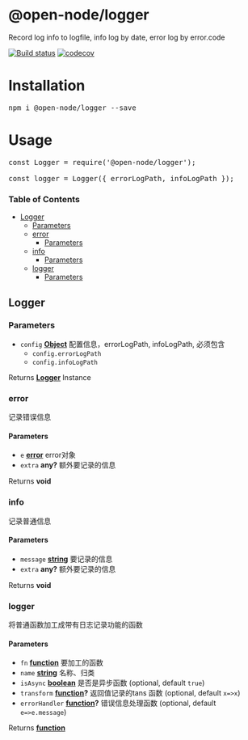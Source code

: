 # @open-node/logger
Record log info to logfile, info log by date, error log by error.code

[![Build status](https://travis-ci.com/open-node/logger.svg?branch=master)](https://travis-ci.org/open-node/logger)
[![codecov](https://codecov.io/gh/open-node/logger/branch/master/graph/badge.svg)](https://codecov.io/gh/open-node/logger)

# Installation
<pre>npm i @open-node/logger --save</pre>

# Usage
<pre>
const Logger = require('@open-node/logger');

const logger = Logger({ errorLogPath, infoLogPath });
</pre>



<!-- Generated by documentation.js. Update this documentation by updating the source code. -->

### Table of Contents

-   [Logger][1]
    -   [Parameters][2]
    -   [error][3]
        -   [Parameters][4]
    -   [info][5]
        -   [Parameters][6]
    -   [logger][7]
        -   [Parameters][8]

## Logger

### Parameters

-   `config` **[Object][9]** 配置信息，errorLogPath, infoLogPath, 必须包含
    -   `config.errorLogPath`  
    -   `config.infoLogPath`  

Returns **[Logger][10]** Instance

### error

记录错误信息

#### Parameters

-   `e` **[error][11]** error对象
-   `extra` **any?** 额外要记录的信息

Returns **void** 

### info

记录普通信息

#### Parameters

-   `message` **[string][12]** 要记录的信息
-   `extra` **any?** 额外要记录的信息

Returns **void** 

### logger

将普通函数加工成带有日志记录功能的函数

#### Parameters

-   `fn` **[function][13]** 要加工的函数
-   `name` **[string][12]** 名称、归类
-   `isAsync` **[boolean][14]** 是否是异步函数 (optional, default `true`)
-   `transform` **[function][13]?** 返回值记录的tans 函数 (optional, default `x=>x`)
-   `errorHandler` **[function][13]?** 错误信息处理函数 (optional, default `e=>e.message`)

Returns **[function][13]** 

[1]: #logger

[2]: #parameters

[3]: #error

[4]: #parameters-1

[5]: #info

[6]: #parameters-2

[7]: #logger-1

[8]: #parameters-3

[9]: https://developer.mozilla.org/docs/Web/JavaScript/Reference/Global_Objects/Object

[10]: #logger

[11]: https://developer.mozilla.org/docs/Web/JavaScript/Reference/Global_Objects/Error

[12]: https://developer.mozilla.org/docs/Web/JavaScript/Reference/Global_Objects/String

[13]: https://developer.mozilla.org/docs/Web/JavaScript/Reference/Statements/function

[14]: https://developer.mozilla.org/docs/Web/JavaScript/Reference/Global_Objects/Boolean
